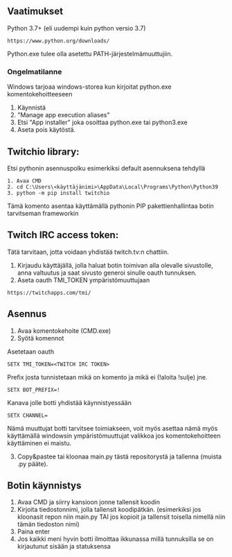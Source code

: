 ## Vaatimukset

Python 3.7+ (eli uudempi kuin python versio 3.7)
```
https://www.python.org/downloads/
```
Python.exe tulee olla asetettu PATH-järjestelmämuuttujiin.

### Ongelmatilanne 
Windows tarjoaa windows-storea kun kirjoitat python.exe komentokehoitteeseen

1. Käynnistä
2. "Manage app execution aliases"
3. Etsi "App installer" joka osoittaa python.exe tai python3.exe
4. Aseta pois käytöstä.

## Twitchio library:

Etsi pythonin asennuspolku esimerkiksi default asennuksena tehdyllä

```
1. Avaa CMD
2. cd C:\Users\<käyttäjänimi>\AppData\Local\Programs\Python\Python39
3. python -m pip install twitchio
```

Tämä komento asentaa käyttämällä pythonin PIP pakettienhallintaa botin tarvitseman frameworkin

## Twitch IRC access token:

Tätä tarvitaan, jotta voidaan yhdistää twitch.tv:n chattiin.

1. Kirjaudu käyttäjällä, jolla haluat botin toimivan alla olevalle sivustolle, anna valtuutus ja saat sivusto generoi sinulle oauth tunnuksen.
2. Aseta oauth TMI_TOKEN ympäristömuuttujaan

```
https://twitchapps.com/tmi/
```

## Asennus

1. Avaa komentokehoite (CMD.exe)
2. Syötä komennot

Asetetaan oauth
```
SETX TMI_TOKEN=<TWITCH IRC TOKEN>
```
Prefix josta tunnistetaan mikä on komento ja mikä ei (!aloita !sulje) jne. 
```
SETX BOT_PREFIX=!
```
Kanava jolle botti yhdistää käynnistyessään
```
SETX CHANNEL=
```

Nämä muuttujat botti tarvitsee toimiakseen, voit myös asettaa nämä myös käyttämällä windowsin ympäristömuuttujat valikkoa jos komentokehoitteen käyttäminen ei maistu.

3. Copy&pastee tai kloonaa main.py tästä repositorystä ja tallenna (muista .py pääte).

## Botin käynnistys
1. Avaa CMD ja siirry kansioon jonne tallensit koodin
2. Kirjoita tiedostonnimi, jolla tallensit koodipätkän. (esimerkiksi jos kloonasit repon niin main.py TAI jos kopioit ja tallensit toisella nimellä niin tämän tiedoston nimi)
3. Paina enter
4. Jos kaikki meni hyvin botti ilmoittaa ikkunassa millä tunnuksilla se on kirjautunut sisään ja statuksensa
